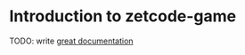 # Introduction to zetcode-game

TODO: write [great documentation](http://jacobian.org/writing/what-to-write/)
